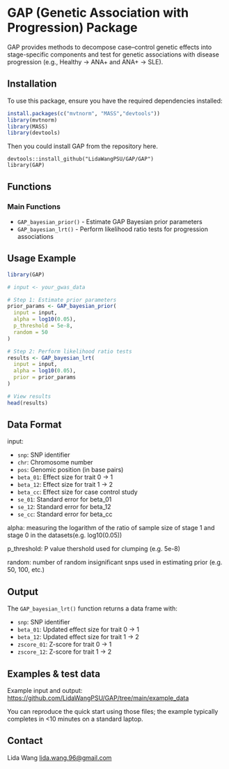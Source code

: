 # GAP (Genetic Association with Progression) Package

GAP provides methods to decompose case–control genetic effects into stage-specific components and test for genetic associations with disease progression (e.g., Healthy → ANA+ and ANA+ → SLE).

## Installation

To use this package, ensure you have the required dependencies installed:

```r
install.packages(c("mvtnorm", "MASS","devtools"))
library(mvtnorm)
library(MASS)
library(devtools)
```
Then you could install GAP from the repository here.

```
devtools::install_github("LidaWangPSU/GAP/GAP")
library(GAP)
```

## Functions

### Main Functions

- `GAP_bayesian_prior()` - Estimate GAP Bayesian prior parameters
- `GAP_bayesian_lrt()` - Perform likelihood ratio tests for progression associations


## Usage Example

```r
library(GAP)

# input <- your_gwas_data

# Step 1: Estimate prior parameters
prior_params <- GAP_bayesian_prior(
  input = input, 
  alpha = log10(0.05), 
  p_threshold = 5e-8, 
  random = 50
)

# Step 2: Perform likelihood ratio tests
results <- GAP_bayesian_lrt(
  input = input, 
  alpha = log10(0.05), 
  prior = prior_params
)

# View results
head(results)
```

## Data Format
input:
- `snp`: SNP identifier
- `chr`: Chromosome number
- `pos`: Genomic position (in base pairs)
- `beta_01`: Effect size for trait 0 -> 1
- `beta_12`: Effect size for trait 1 -> 2
- `beta_cc`: Effect size for case control study
- `se_01`: Standard error for beta_01
- `se_12`: Standard error for beta_12
- `se_cc`: Standard error for beta_cc

alpha: measuring the logarithm of the ratio of sample size of stage 1 and stage 0 in the datasets(e.g. log10(0.05))

p_threshold: P value thershold used for clumping (e.g. 5e-8)

random: number of random insignificant snps used in estimating prior (e.g. 50, 100, etc.)

## Output

The `GAP_bayesian_lrt()` function returns a data frame with:
- `snp`: SNP identifier
- `beta_01`: Updated effect size for trait 0 -> 1
- `beta_12`: Updated effect size for trait 1 -> 2
- `zscore_01`: Z-score for trait 0 -> 1
- `zscore_12`: Z-score for trait 1 -> 2

## Examples & test data

Example input and output:
https://github.com/LidaWangPSU/GAP/tree/main/example_data

You can reproduce the quick start using those files; the example typically completes in <10 minutes on a standard laptop.

## Contact
Lida Wang [lida.wang.96@gmail.com](lida.wang.96@gmail.com)


